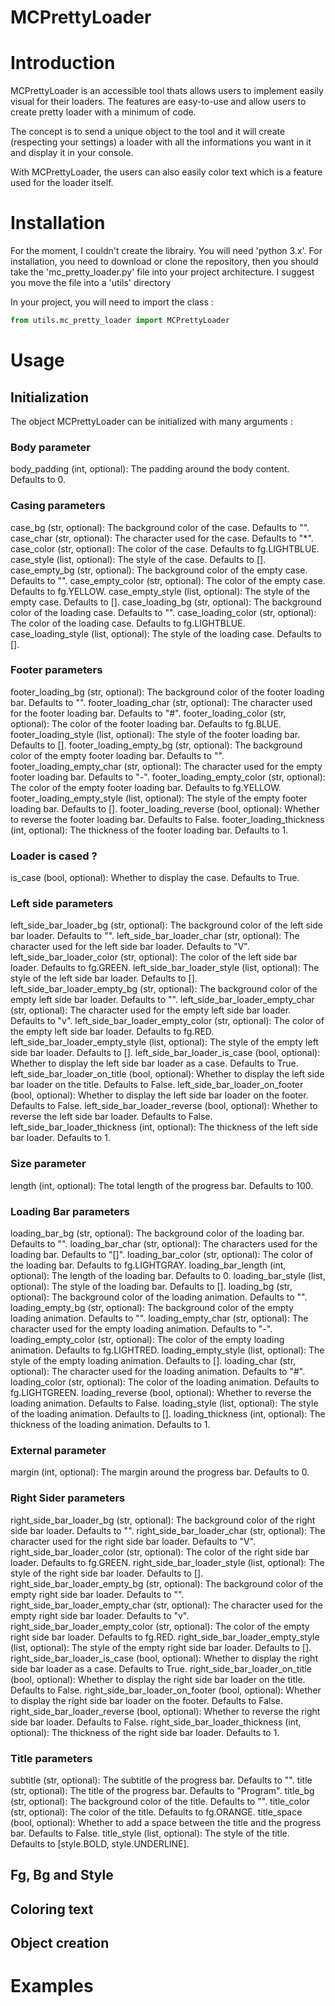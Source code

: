 # MCPrettyLoader

# Introduction

MCPrettyLoader is an accessible tool thats allows users to implement easily visual for their loaders. The features are easy-to-use and allow users to create pretty loader with a minimum of code.

The concept is to send a unique object to the tool and it will create (respecting your settings) a loader with all the informations you want in it and display it in your console.

With MCPrettyLoader, the users can also easily color text which is a feature used for the loader itself.

# Installation

For the moment, I couldn't create the librairy. You will need 'python 3.x'.
For installation, you need to download or clone the repository, then you should take the 'mc_pretty_loader.py' file into your project architecture. I suggest you move the file into a 'utils' directory

In your project, you will need to import the class :
```py
from utils.mc_pretty_loader import MCPrettyLoader
```

# Usage
## Initialization
The object MCPrettyLoader can be initialized with many arguments :

### Body parameter
body_padding (int, optional): The padding around the body content. Defaults to 0.

### Casing parameters
case_bg (str, optional): The background color of the case. Defaults to "".
case_char (str, optional): The character used for the case. Defaults to "*".
case_color (str, optional): The color of the case. Defaults to fg.LIGHTBLUE.
case_style (list, optional): The style of the case. Defaults to [].
case_empty_bg (str, optional): The background color of the empty case. Defaults to "".
case_empty_color (str, optional): The color of the empty case. Defaults to fg.YELLOW.
case_empty_style (list, optional): The style of the empty case. Defaults to [].
case_loading_bg (str, optional): The background color of the loading case. Defaults to "".
case_loading_color (str, optional): The color of the loading case. Defaults to fg.LIGHTBLUE.
case_loading_style (list, optional): The style of the loading case. Defaults to [].

### Footer parameters
footer_loading_bg (str, optional): The background color of the footer loading bar. Defaults to "".
footer_loading_char (str, optional): The character used for the footer loading bar. Defaults to "#".
footer_loading_color (str, optional): The color of the footer loading bar. Defaults to fg.BLUE.
footer_loading_style (list, optional): The style of the footer loading bar. Defaults to [].
footer_loading_empty_bg (str, optional): The background color of the empty footer loading bar. Defaults to "".
footer_loading_empty_char (str, optional): The character used for the empty footer loading bar. Defaults to "-".
footer_loading_empty_color (str, optional): The color of the empty footer loading bar. Defaults to fg.YELLOW.
footer_loading_empty_style (list, optional): The style of the empty footer loading bar. Defaults to [].
footer_loading_reverse (bool, optional): Whether to reverse the footer loading bar. Defaults to False.
footer_loading_thickness (int, optional): The thickness of the footer loading bar. Defaults to 1.

### Loader is cased ?
is_case (bool, optional): Whether to display the case. Defaults to True.

### Left side parameters
left_side_bar_loader_bg (str, optional): The background color of the left side bar loader. Defaults to "".
left_side_bar_loader_char (str, optional): The character used for the left side bar loader. Defaults to "V".
left_side_bar_loader_color (str, optional): The color of the left side bar loader. Defaults to fg.GREEN.
left_side_bar_loader_style (list, optional): The style of the left side bar loader. Defaults to [].
left_side_bar_loader_empty_bg (str, optional): The background color of the empty left side bar loader. Defaults to "".
left_side_bar_loader_empty_char (str, optional): The character used for the empty left side bar loader. Defaults to "v".
left_side_bar_loader_empty_color (str, optional): The color of the empty left side bar loader. Defaults to fg.RED.
left_side_bar_loader_empty_style (list, optional): The style of the empty left side bar loader. Defaults to [].
left_side_bar_loader_is_case (bool, optional): Whether to display the left side bar loader as a case. Defaults to True.
left_side_bar_loader_on_title (bool, optional): Whether to display the left side bar loader on the title. Defaults to False.
left_side_bar_loader_on_footer (bool, optional): Whether to display the left side bar loader on the footer. Defaults to False.
left_side_bar_loader_reverse (bool, optional): Whether to reverse the left side bar loader. Defaults to False.
left_side_bar_loader_thickness (int, optional): The thickness of the left side bar loader. Defaults to 1.

### Size parameter
length (int, optional): The total length of the progress bar. Defaults to 100.

### Loading Bar parameters
loading_bar_bg (str, optional): The background color of the loading bar. Defaults to "".
loading_bar_char (str, optional): The characters used for the loading bar. Defaults to "[]".
loading_bar_color (str, optional): The color of the loading bar. Defaults to fg.LIGHTGRAY.
loading_bar_length (int, optional): The length of the loading bar. Defaults to 0.
loading_bar_style (list, optional): The style of the loading bar. Defaults to [].
loading_bg (str, optional): The background color of the loading animation. Defaults to "".
loading_empty_bg (str, optional): The background color of the empty loading animation. Defaults to "".
loading_empty_char (str, optional): The character used for the empty loading animation. Defaults to "-".
loading_empty_color (str, optional): The color of the empty loading animation. Defaults to fg.LIGHTRED.
loading_empty_style (list, optional): The style of the empty loading animation. Defaults to [].
loading_char (str, optional): The character used for the loading animation. Defaults to "#".
loading_color (str, optional): The color of the loading animation. Defaults to fg.LIGHTGREEN.
loading_reverse (bool, optional): Whether to reverse the loading animation. Defaults to False.
loading_style (list, optional): The style of the loading animation. Defaults to [].
loading_thickness (int, optional): The thickness of the loading animation. Defaults to 1.

### External parameter
margin (int, optional): The margin around the progress bar. Defaults to 0.

### Right Sider parameters
right_side_bar_loader_bg (str, optional): The background color of the right side bar loader. Defaults to "".
right_side_bar_loader_char (str, optional): The character used for the right side bar loader. Defaults to "V".
right_side_bar_loader_color (str, optional): The color of the right side bar loader. Defaults to fg.GREEN.
right_side_bar_loader_style (list, optional): The style of the right side bar loader. Defaults to [].
right_side_bar_loader_empty_bg (str, optional): The background color of the empty right side bar loader. Defaults to "".
right_side_bar_loader_empty_char (str, optional): The character used for the empty right side bar loader. Defaults to "v".
right_side_bar_loader_empty_color (str, optional): The color of the empty right side bar loader. Defaults to fg.RED.
right_side_bar_loader_empty_style (list, optional): The style of the empty right side bar loader. Defaults to [].
right_side_bar_loader_is_case (bool, optional): Whether to display the right side bar loader as a case. Defaults to True.
right_side_bar_loader_on_title (bool, optional): Whether to display the right side bar loader on the title. Defaults to False.
right_side_bar_loader_on_footer (bool, optional): Whether to display the right side bar loader on the footer. Defaults to False.
right_side_bar_loader_reverse (bool, optional): Whether to reverse the right side bar loader. Defaults to False.
right_side_bar_loader_thickness (int, optional): The thickness of the right side bar loader. Defaults to 1.

### Title parameters
subtitle (str, optional): The subtitle of the progress bar. Defaults to "".
title (str, optional): The title of the progress bar. Defaults to "Program".
title_bg (str, optional): The background color of the title. Defaults to "".
title_color (str, optional): The color of the title. Defaults to fg.ORANGE.
title_space (bool, optional): Whether to add a space between the title and the progress bar. Defaults to False.
title_style (list, optional): The style of the title. Defaults to [style.BOLD, style.UNDERLINE].

## Fg, Bg and Style

## Coloring text

## Object creation

# Examples

